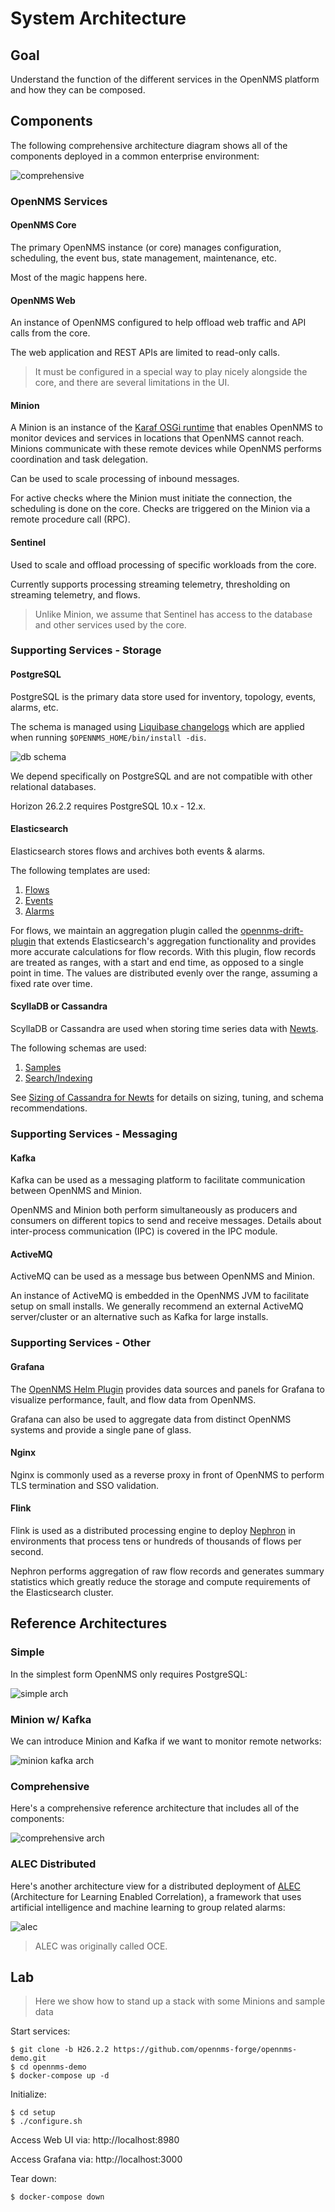 # System Architecture

## Goal

Understand the function of the different services in the OpenNMS platform and how they can be composed.

## Components

The following comprehensive architecture diagram shows all of the components deployed in a common enterprise environment:

![comprehensive](images/arch-comprehensive.png)

### OpenNMS Services

#### OpenNMS Core

The primary OpenNMS instance (or core) manages configuration, scheduling, the event bus, state management, maintenance, etc.

Most of the magic happens here.

#### OpenNMS Web

An instance of OpenNMS configured to help offload web traffic and API calls from the core.

The web application and REST APIs are limited to read-only calls.

> It must be configured in a special way to play nicely alongside the core, and there are several limitations in the UI.

#### Minion

A Minion is an instance of the [Karaf OSGi runtime](https://karaf.apache.org/) that enables OpenNMS to monitor devices and services in locations that OpenNMS cannot reach.
Minions communicate with these remote devices while OpenNMS performs coordination and task delegation.

Can be used to scale processing of inbound messages.

For active checks where the Minion must initiate the connection, the scheduling is done on the core.
Checks are triggered on the Minion via a remote procedure call (RPC).

#### Sentinel

Used to scale and offload processing of specific workloads from the core.

Currently supports processing streaming telemetry, thresholding on streaming telemetry, and flows.

> Unlike Minion, we assume that Sentinel has access to the database and other services used by the core.

### Supporting Services - Storage

#### PostgreSQL

PostgreSQL is the primary data store used for inventory, topology, events, alarms, etc.

The schema is managed using [Liquibase changelogs](https://github.com/OpenNMS/opennms/tree/opennms-26.2.1-1/core/schema/src/main/liquibase) which are applied when running `$OPENNMS_HOME/bin/install -dis`.

![db schema](images/arch-db-schema.png)

We depend specifically on PostgreSQL and are not compatible with other relational databases.

Horizon 26.2.2 requires PostgreSQL 10.x - 12.x.

#### Elasticsearch

Elasticsearch stores flows and archives both events & alarms.

The following templates are used:
1. [Flows](https://github.com/OpenNMS/opennms/blob/opennms-26.2.2-1/features/flows/elastic/src/main/resources/netflow-template.json)
1. [Events](https://github.com/OpenNMS/opennms/blob/opennms-26.2.2-1/features/opennms-es-rest/src/main/resources/eventsIndexTemplate.es7.json)
1. [Alarms](https://github.com/OpenNMS/opennms/blob/opennms-26.2.2-1/features/alarms/history/elastic/src/main/resources/alarm-template.es7.json)

For flows, we maintain an aggregation plugin called the [opennms-drift-plugin](https://github.com/OpenNMS/elasticsearch-drift-plugin) that extends Elasticsearch's aggregation functionality and provides more accurate calculations for flow records.
With this plugin, flow records are treated as ranges, with a start and end time, as opposed to a single point in time.
The values are distributed evenly over the range, assuming a fixed rate over time.

#### ScyllaDB or Cassandra

ScyllaDB or Cassandra are used when storing time series data with [Newts](https://opennms.github.io/newts/).

The following schemas are used:
1. [Samples](https://github.com/OpenNMS/newts/blob/1.5.2/cassandra/storage/src/main/resources/samples_schema.cql)
1. [Search/Indexing](https://github.com/OpenNMS/newts/blob/1.5.2/cassandra/search/src/main/resources/search_schema.cql)

See [Sizing of Cassandra for Newts](https://opennms.discourse.group/t/sizing-cassandra-for-newts/771) for details on sizing, tuning, and schema recommendations.

### Supporting Services - Messaging

#### Kafka

Kafka can be used as a messaging platform to facilitate communication between OpenNMS and Minion.

OpenNMS and Minion both perform simultaneously as producers and consumers on different topics to send and receive messages.
Details about inter-process communication (IPC) is covered in the IPC module.

#### ActiveMQ

ActiveMQ can be used as a message bus between OpenNMS and Minion.

An instance of ActiveMQ is embedded in the OpenNMS JVM to facilitate setup on small installs.
We generally recommend an external ActiveMQ server/cluster or an alternative such as Kafka for large installs.

### Supporting Services - Other

#### Grafana

The [OpenNMS Helm Plugin](https://github.com/OpenNMS/opennms-helm) provides data sources and panels for Grafana to visualize performance, fault, and flow data from OpenNMS.

Grafana can also be used to aggregate data from distinct OpenNMS systems and provide a single pane of glass.

#### Nginx

Nginx is commonly used as a reverse proxy in front of OpenNMS to perform TLS termination and SSO validation.

#### Flink

Flink is used as a distributed processing engine to deploy [Nephron](https://github.com/OpenNMS/nephron) in environments that process tens or hundreds of thousands of flows per second.

Nephron performs aggregation of raw flow records and generates summary statistics which greatly reduce the storage and compute requirements of the Elasticsearch cluster.

## Reference Architectures

### Simple

In the simplest form OpenNMS only requires PostgreSQL:

![simple arch](images/arch-simple.png)

### Minion w/ Kafka

We can introduce Minion and Kafka if we want to monitor remote networks:

![minion kafka arch](images/arch-minion-kafka.png)

### Comprehensive

Here's a comprehensive reference architecture that includes all of the components:

![comprehensive arch](images/arch-comprehensive.png)

### ALEC Distributed

Here's another architecture view for a distributed deployment of [ALEC](https://alec.opennms.com/) (Architecture for Learning Enabled Correlation), a framework that uses artificial intelligence and machine learning to group related alarms: 

![alec](images/arch-alec-distributed.png)

> ALEC was originally called OCE.

## Lab

> Here we show how to stand up a stack with some Minions and sample data

Start services:
```
$ git clone -b H26.2.2 https://github.com/opennms-forge/opennms-demo.git
$ cd opennms-demo
$ docker-compose up -d
```

Initialize:
```
$ cd setup
$ ./configure.sh
```

Access Web UI via: http://localhost:8980

Access Grafana via: http://localhost:3000

Tear down:
```
$ docker-compose down
```
